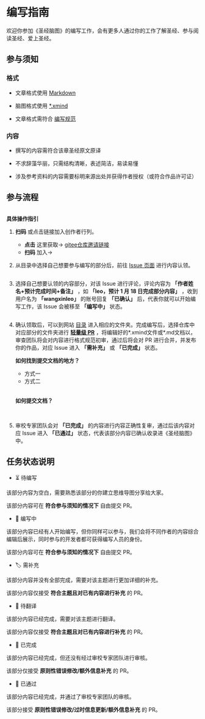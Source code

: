 
# 编写指南

欢迎你参加《圣经脑图》的编写工作，会有更多人通过你的工作了解圣经、参与阅读圣经、爱上圣经。

## 参与须知

### 格式

* 文章格式使用 [Markdown](https://commonmark.org/help/)

* 脑图格式使用 [*.xmind](https://www.xmind.cn/xmind2020/)

* 文章格式需符合 [编写规范](/plan/standard.md)

### 内容

- 撰写的内容需符合该章圣经原文原译

- 不求辞藻华丽，只需结构清晰，表述简洁，易读易懂

- 涉及参考资料的内容需要标明来源出处并获得作者授权（或符合作品许可证）

## 参与流程

<img :src="$withBase('/img/issue.png')">

**具体操作指引**

1. **扫码** 或点击链接加入创作者行列。
   
   - **点击** 这里获取-> [gitee仓库邀请链接](https://github.com/wangxinleo/knowledge-framework-for-bible/invite_link?invite=b8dcdb99f28b13d6c7a275b5a2c9cf713f332380fed12df1b7993663152babc5cd58f6e1512804d05f318cd36bbddc3a)
   - **扫码** 加入->
   
   <img :src="$withBase('/img/invitation.png')">

2. 从目录中选择自己想要参与编写的部分后，前往 [Issue 页面](https://github.com/wangxinleo/knowledge-framework-for-bible/issues) 进行内容认领。

   <img :src="$withBase('/img/stemp6.png')">
   
3. 选择自己想要认领的内容部分，对该 Issue 进行评论，评论内容为 **「作者姓名+预计完成时间+备注」** ，如 **「leo，预计 1 月 18 日完成部分内容」** ，收到用户名为 **「wangxinleo」** 的账号回复 **「已确认」** 后，代表你就可以开始编写工作，该 Issue 会被移至 **「编写中」** 状态。
   
   <img :src="$withBase('/img/issue2.png')">

4. 确认领取后，可以到网站 [目录](/list/) 进入相应的文件夹。完成编写后，选择仓库中对应部分的文件夹进行 **[轻量级 PR](https://gitee.com/help/articles/4291)** ，将编辑好的*.xmind文件或*.md文档以，审查团队将会对内容进行格式规范初审，通过后将会对 PR 进行合并，并发布你的作品，对应 Issue 进入 **「需补充」** 或 **「已完成」** 状态。
   
   **如何找到提交文档的地方？**
   
   - 方式一
   <img :src="$withBase('/img/stemp5.png')">

   - 方式二
   <img :src="$withBase('/img/stemp1.png')">

   <img :src="$withBase('/img/stemp2.png')">
   
   
   **如何提交文档？**
   
   <img :src="$withBase('/img/stemp3.png')">

   <img :src="$withBase('/img/stemp4.png')">
   
   

   
5. 审校专家团队会对 **「已完成」** 的内容进行内容正确性复审，通过后该内容对应 Issue 进入 **「已通过」** 状态，代表该部分内容已确认收录进《圣经脑图》中。

## 任务状态说明

* ⏳ 待编写

该部分内容为空白，需要熟悉该部分的你建立思维导图分享给大家。

该部分内容可在 **符合参与须知的情况下** 自由提交 PR。

* 📝 编写中

该部分内容已经有人开始编写，但你同样可以参与，我们会将不同作者的内容综合编辑后展示，同时参与的开发者都可获得编写人员的身份。

该部分内容可在 **符合参与须知的情况下** 自由提交 PR。

* 🏷 需补充

该部分内容并没有全部完成，需要对该主题进行更加详细的补充。

该部分内容仅接受 **符合主题且对已有内容进行补充** 的 PR。

* 👫 待翻译

该部分内容已经完成，需要对该主题进行翻译。

该部分内容仅接受 **符合主题且对已有内容进行补充** 的 PR。

* 📔 已完成

该部分内容已经完成，但还没有经过审校专家团队进行审核。

该部分仅接受 **原则性错误修改/额外信息补充** 的 PR。

* 🚩 已通过

该部分内容已经完成，并通过了审校专家团队的审核。

该部分接受 **原则性错误修改/过时信息更新/额外信息补充** 的 PR。


